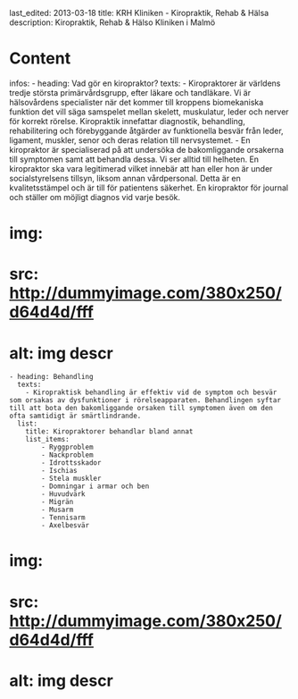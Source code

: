 last_edited: 2013-03-18
title: KRH Kliniken - Kiropraktik, Rehab & Hälsa
description: Kiropraktik, Rehab & Hälso Kliniken i Malmö
# Content
infos:
    - heading: Vad gör en kiropraktor?
      texts: 
        - Kiropraktorer är världens tredje största primärvårdsgrupp, efter läkare och tandläkare. Vi är hälsovårdens specialister när det kommer till kroppens biomekaniska funktion det vill säga samspelet mellan skelett, muskulatur, leder och nerver för korrekt rörelse. Kiropraktik innefattar diagnostik, behandling, rehabilitering och förebyggande åtgärder av funktionella besvär från leder, ligament, muskler, senor och deras relation till nervsystemet. 
        - En kiropraktor är specialiserad på att undersöka de bakomliggande orsakerna till symptomen samt att behandla dessa. Vi ser alltid till helheten. En kiropraktor ska vara legitimerad vilket innebär att han eller hon är under socialstyrelsens tillsyn, liksom annan vårdpersonal. Detta är en kvalitetsstämpel och är till för patientens säkerhet. En kiropraktor för journal och ställer om möjligt diagnos vid varje besök.
#      img:
#        src: http://dummyimage.com/380x250/d64d4d/fff
#        alt: img descr
    - heading: Behandling
      texts: 
        - Kiropraktisk behandling är effektiv vid de symptom och besvär som orsakas av dysfunktioner i rörelseapparaten. Behandlingen syftar till att bota den bakomliggande orsaken till symptomen även om den ofta samtidigt är smärtlindrande. 
      list: 
        title: Kiropraktorer behandlar bland annat
        list_items: 
            - Ryggproblem
            - Nackproblem
            - Idrottsskador
            - Ischias
            - Stela muskler
            - Domningar i armar och ben 
            - Huvudvärk
            - Migrän
            - Musarm
            - Tennisarm
            - Axelbesvär 
#      img:
#        src: http://dummyimage.com/380x250/d64d4d/fff
#        alt: img descr
